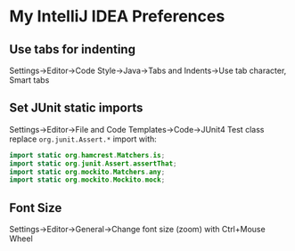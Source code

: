 # My IntelliJ IDEA Preferences

## Use tabs for indenting
Settings->Editor->Code Style->Java->Tabs and Indents->Use tab character, Smart tabs

## Set JUnit static imports
Settings->Editor->File and Code Templates->Code->JUnit4 Test class \
replace `org.junit.Assert.*` import with:
```java
import static org.hamcrest.Matchers.is;
import static org.junit.Assert.assertThat;
import static org.mockito.Matchers.any;
import static org.mockito.Mockito.mock;
```

## Font Size

Settings->Editor->General->Change font size (zoom) with Ctrl+Mouse Wheel
